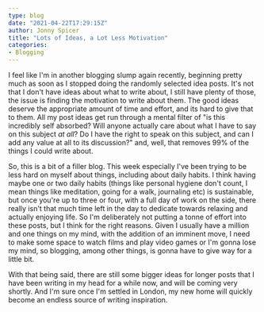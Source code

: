 ```yaml
---
type: blog
date: "2021-04-22T17:29:15Z"
author: Jonny Spicer
title: "Lots of Ideas, a Lot Less Motivation"
categories:
- Blogging
---
```

I feel like I'm in another blogging slump again recently, beginning pretty much as soon as I stopped doing the randomly selected idea posts. It's not that I don't have ideas about
what to write about, I still have plenty of those, the issue is finding the motivation to write about them. The good ideas deserve the appropriate amount of time and effort, and
its hard to give that to them. All my post ideas get run through a mental filter of "is this incredibly self absorbed? Will anyone actually care about what I have to say on this
subject *at all*? Do I have the right to speak on this subject, and can I add any value at all to its discussion?" and, well, that removes 99% of the things I could write about.

So, this is a bit of a filler blog. This week especially I've been trying to be less hard on myself about things, including about daily habits. I think having maybe one or two daily
habits (things like personal hygiene don't count, I mean things like meditation, going for a walk, journaling etc) is sustainable, but once you're up to three or four, with a full
day of work on the side, there really isn't that much time left in the day to dedicate towards relaxing and actually enjoying life. So I'm deliberately not putting a tonne of effort
into these posts, but I think for the right reasons. Given I usually have a million and one things on my mind, with the addition of an imminent move, I need to make some space to
watch films and play video games or I'm gonna lose my mind, so blogging, among other things, is gonna have to give way for a little bit.

With that being said, there are still some bigger ideas for longer posts that I have been writing in my head for a while now, and will be coming very shortly. And I'm sure once I'm
settled in London, my new home will quickly become an endless source of writing inspiration.
